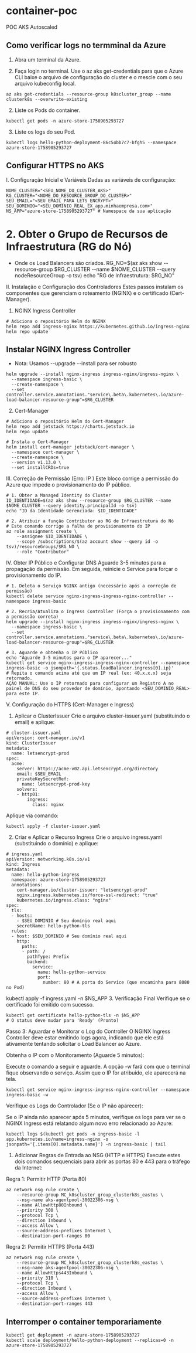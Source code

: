 # container-poc

POC AKS Autoscaled

## Como verificar logs no termminal da Azure

1. Abra um terminal da Azure.


1. Faça login no terminal. Use o az aks get-credentials para que o Azure CLI baixe o arquivo de configuração do cluster e o mescle com o seu arquivo kubeconfig local.
```
az aks get-credentials --resource-group k8scluster_group --name clusterk8s --overwrite-existing
```

2. Liste os Pods do container.
```
kubectl get pods -n azure-store-1758905293727
```

3. Liste os logs do seu Pod.
```
kubectl logs hello-python-deployment-86c54bb7c7-bfgh5 --namespace azure-store-1758905293727
```

## Configurar HTTPS no AKS
I. Configuração Inicial e Variáveis
Dadas as variáveis de configuração:

```
NOME_CLUSTER="<SEU_NOME_DO_CLUSTER_AKS>"
RG_CLUSTER="<NOME_DO_RESOURCE_GROUP_DO_CLUSTER>"
SEU_EMAIL="<SEU_EMAIL_PARA_LETS_ENCRYPT>"
SEU_DOMINIO="<SEU_DOMINIO_REAL_EX_app.minhaempresa.com>"
NS_APP="azure-store-1758905293727" # Namespace da sua aplicação
```


# 2. Obter o Grupo de Recursos de Infraestrutura (RG do Nó)
* Onde os Load Balancers são criados.
RG_NO=$(az aks show --resource-group $RG_CLUSTER --name $NOME_CLUSTER --query nodeResourceGroup -o tsv)
echo "RG de Infraestrutura: $RG_NO"

II. Instalação e Configuração dos Controladores
Estes passos instalam os componentes que gerenciam o roteamento (NGINX) e o certificado (Cert-Manager).

1. NGINX Ingress Controller

```
# Adiciona o repositório Helm do NGINX
helm repo add ingress-nginx https://kubernetes.github.io/ingress-nginx
helm repo update
```

## Instalar NGINX Ingress Controller
* Nota: Usamos --upgrade --install para ser robusto
```
helm upgrade --install nginx-ingress ingress-nginx/ingress-nginx \
  --namespace ingress-basic \
  --create-namespace \
  --set controller.service.annotations."service\.beta\.kubernetes\.io/azure-load-balancer-resource-group"=$RG_CLUSTER
```

2. Cert-Manager
```
# Adiciona o repositório Helm do Cert-Manager
helm repo add jetstack https://charts.jetstack.io
helm repo update

# Instala o Cert-Manager
helm install cert-manager jetstack/cert-manager \
  --namespace cert-manager \
  --create-namespace \
  --version v1.13.0 \
  --set installCRDs=true
```

III. Correção de Permissão (Erro: IP <pending>)
Este bloco corrige a permissão do Azure que impede o provisionamento do IP público.
```
# 1. Obter a Managed Identity do Cluster
ID_IDENTIDADE=$(az aks show --resource-group $RG_CLUSTER --name $NOME_CLUSTER --query identity.principalId -o tsv)
echo "ID da Identidade Gerenciada: $ID_IDENTIDADE"

# 2. Atribuir a função Contributor ao RG de Infraestrutura do Nó
# Este comando corrige a falha de provisionamento do IP
az role assignment create \
    --assignee $ID_IDENTIDADE \
    --scope /subscriptions/$(az account show --query id -o tsv)/resourceGroups/$RG_NO \
    --role "Contributor"
```
IV. Obter IP Público e Configurar DNS
Aguarde 3-5 minutos para a propagação da permissão. Em seguida, reinicie o Service para forçar o provisionamento do IP.

```
# 1. Deleta o Serviço NGINX antigo (necessário após a correção de permissão)
kubectl delete service nginx-ingress-ingress-nginx-controller --namespace ingress-basic

# 2. Recria/Atualiza o Ingress Controller (Força o provisionamento com a permissão correta)
helm upgrade --install nginx-ingress ingress-nginx/ingress-nginx \
  --namespace ingress-basic \
  --set controller.service.annotations."service\.beta\.kubernetes\.io/azure-load-balancer-resource-group"=$RG_CLUSTER

# 3. Aguarde e obtenha o IP Público
echo "Aguarde 3-5 minutos para o IP aparecer..."
kubectl get service nginx-ingress-ingress-nginx-controller --namespace ingress-basic -o jsonpath='{.status.loadBalancer.ingress[0].ip}'
# Repita o comando acima até que um IP real (ex: 40.x.x.x) seja retornado.
AÇÃO MANUAL: Use o IP retornado para configurar um Registro A no painel de DNS do seu provedor de domínio, apontando <SEU_DOMINIO_REAL> para este IP.

```

V. Configuração do HTTPS (Cert-Manager e Ingress)
1. Aplicar o ClusterIssuer
Crie o arquivo cluster-issuer.yaml (substituindo o email) e aplique:

```
# cluster-issuer.yaml
apiVersion: cert-manager.io/v1
kind: ClusterIssuer
metadata:
  name: letsencrypt-prod
spec:
  acme:
    server: https://acme-v02.api.letsencrypt.org/directory
    email: $SEU_EMAIL
    privateKeySecretRef:
      name: letsencrypt-prod-key
    solvers:
    - http01:
        ingress:
          class: nginx
```
Aplique via comando:
```
kubectl apply -f cluster-issuer.yaml
```
2. Criar e Aplicar o Recurso Ingress
Crie o arquivo ingress.yaml (substituindo o domínio) e aplique:

```
# ingress.yaml
apiVersion: networking.k8s.io/v1
kind: Ingress
metadata:
  name: hello-python-ingress
  namespace: azure-store-1758905293727
  annotations:
    cert-manager.io/cluster-issuer: "letsencrypt-prod"
    nginx.ingress.kubernetes.io/force-ssl-redirect: "true"
    kubernetes.io/ingress.class: "nginx"
spec:
  tls:
  - hosts:
    - $SEU_DOMINIO # Seu domínio real aqui
    secretName: hello-python-tls
  rules:
  - host: $SEU_DOMINIO # Seu domínio real aqui
    http:
      paths:
      - path: /
        pathType: Prefix
        backend:
          service:
            name: hello-python-service
            port:
              number: 80 # A porta do Service (que encaminha para 8080 no Pod)
```

kubectl apply -f ingress.yaml -n $NS_APP
3. Verificação Final
Verifique se o certificado foi emitido com sucesso.

```
kubectl get certificate hello-python-tls -n $NS_APP
# O status deve mudar para 'Ready' (Pronto)
```

Passo 3: Aguardar e Monitorar o Log do Controller
O NGINX Ingress Controller deve estar emitindo logs agora, indicando que ele está ativamente tentando solicitar o Load Balancer ao Azure.

Obtenha o IP com o Monitoramento (Aguarde 5 minutos):

Execute o comando a seguir e aguarde. A opção -w fará com que o terminal fique observando o serviço. Assim que o IP for atribuído, ele aparecerá na tela.

```
kubectl get service nginx-ingress-ingress-nginx-controller --namespace ingress-basic -w
```
Verifique os Logs do Controlador (Se o IP não aparecer):

Se o IP ainda não aparecer após 5 minutos, verifique os logs para ver se o NGINX Ingress está relatando algum novo erro relacionado ao Azure:

```
kubectl logs $(kubectl get pods -n ingress-basic -l app.kubernetes.io/name=ingress-nginx -o jsonpath='{.items[0].metadata.name}') -n ingress-basic | tail
```


1. Adicionar Regras de Entrada ao NSG (HTTP e HTTPS)
Execute estes dois comandos sequenciais para abrir as portas 80 e 443 para o tráfego da Internet:

Regra 1: Permitir HTTP (Porta 80)

```
az network nsg rule create \
    --resource-group MC_k8scluster_group_clusterk8s_eastus \
    --nsg-name aks-agentpool-30022306-nsg \
    --name AllowHttp80Inbound \
    --priority 300 \
    --protocol Tcp \
    --direction Inbound \
    --access Allow \
    --source-address-prefixes Internet \
    --destination-port-ranges 80
```
Regra 2: Permitir HTTPS (Porta 443)

```
az network nsg rule create \
    --resource-group MC_k8scluster_group_clusterk8s_eastus \
    --nsg-name aks-agentpool-30022306-nsg \
    --name AllowHttps443Inbound \
    --priority 310 \
    --protocol Tcp \
    --direction Inbound \
    --access Allow \
    --source-address-prefixes Internet \
    --destination-port-ranges 443
```

## Interromper o container temporariamente
```
kubectl get deployment -n azure-store-1758905293727
kubectl scale deployment/hello-python-deployment --replicas=0 -n azure-store-1758905293727 
```